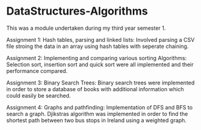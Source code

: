 # DataStructures-Algorithms
This was a module undertaken during my third year semester 1.

Assignment 1:
Hash tables, parsing and linked lists:
Involved parsing a CSV file stroing the data in an array using hash tables with seperate chaining.

Assignment 2:
Implementing and comparing various sorting Algorithms:
Selection sort, insertion sort and quick sort were all implemented and their performance compared.

Assignment 3:
Binary Search Trees:
Binary search trees were implemented in order to store a database of books with additional information which could easily be searched.

Assignment 4:
Graphs and pathfinding:
Implementation of DFS and BFS to search a graph.
Djikstras algorithm was implemented in order to find the shortest path between two bus stops in Ireland using a weighted graph.
